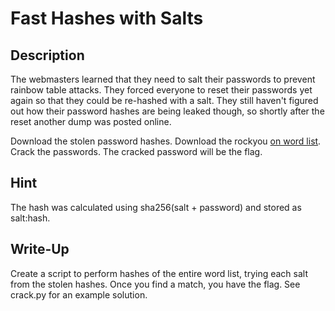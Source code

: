 # Fast Hashes with Salts

## Description

The webmasters learned that they need to salt their passwords to prevent rainbow table attacks.
They forced everyone to reset their passwords yet again so that they could be re-hashed with a salt.
They still haven't figured out how their password hashes are being leaked though, so shortly after the reset another dump was posted online.

Download the stolen password hashes. Download the rockyou [on word list](http://downloads.skullsecurity.org/passwords/rockyou.txt.bz2). Crack the passwords. The cracked password will be the flag.

## Hint

The hash was calculated using sha256(salt + password) and stored as salt:hash.

## Write-Up

Create a script to perform hashes of the entire word list, trying each salt from the stolen hashes. Once you find a match, you have the flag. See crack.py for an example solution.
